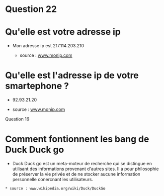 
# Question 22

 # Qu'elle est  votre adresse ip

  * Mon adresse ip est 217.114.203.210

    * source : www.monip.com

  # Qu'elle est l'adresse ip de votre smartephone ?

  * 92.93.21.20

  * source : www.monip.com

  Question 16

  # Comment fontionnent les bang de Duck Duck go

  *  Duck Duck go est un meta-moteur de recherche qui se distingue en utilisant des informations provenant d'autres sites.
  Il a pour philosophie de préserver la vie privée et de ne stocker aucune information personnelle conercnant les utilisateurs.

    * source : www.wikipedia.org/wiki/Duck/DuckGo

  
  



  

